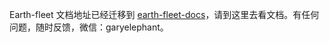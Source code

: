 Earth-fleet 文档地址已经迁移到 [earth-fleet-docs](https://interestinglab.github.io/earth-fleet-docs/#/)，请到这里去看文档。有任何问题，随时反馈，微信：garyelephant。
